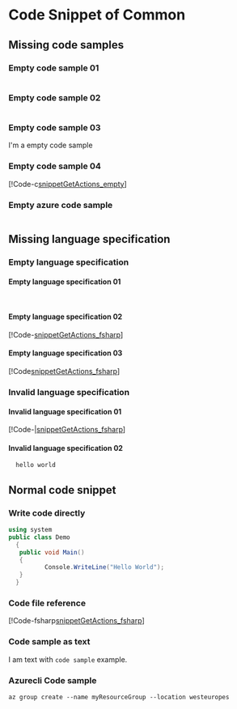 # Code Snippet of Common

## Missing code samples

### Empty code sample 01
 ```

 ```

### Empty code sample 02
 ```c

 ```

### Empty code sample 03
I'm a empty code sample ` `

### Empty code sample 04
[!Code-c[snippetGetActions_empty](.\..\Reference-Files\CodeSnippets\emptycode)]

### Empty azure code sample
```azurecli-interactive

``` 

## Missing language specification

### Empty language specification

#### Empty language specification 01
```
  
```

#### Empty language specification 02
[!Code-[snippetGetActions_fsharp](.\..\Reference-Files\CodeSnippets\code_test_fsharp.fs)] 

#### Empty language specification 03
[!Code[snippetGetActions_fsharp](.\..\Reference-Files\CodeSnippets\code_test_fsharp.fs)]

### Invalid language specification

#### Invalid language specification 01
[!Code-|[snippetGetActions_fsharp](.\..\Reference-Files\CodeSnippets\code_test_fsharp.fs)]

#### Invalid language specification 02
```|
  hello world
```

## Normal code snippet

### Write code directly
  ```c#
  using system
  public class Demo
	{
	 public void Main()
	 {
	        Console.WriteLine("Hello World");
	 }
	}
  ```

### Code file reference
[!Code-fsharp[snippetGetActions_fsharp](.\..\Reference-Files\CodeSnippets\code_test_fsharp.fs)] 

### Code sample as text
I am text with `code sample` example.

### Azurecli Code sample
```azurecli-interactive
az group create --name myResourceGroup --location westeuropes
``` 
